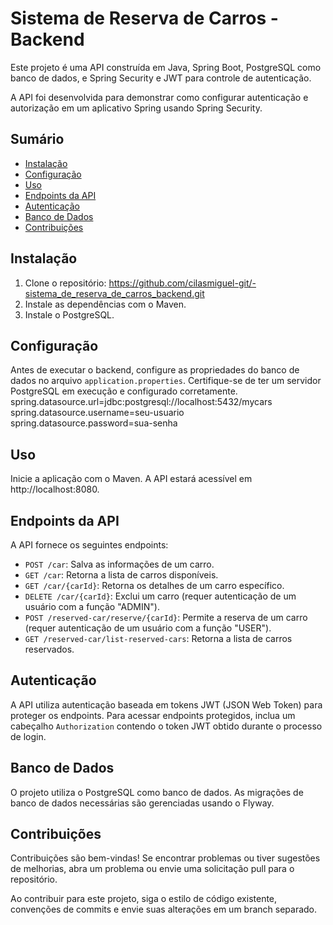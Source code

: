 # Sistema de Reserva de Carros - Backend

Este projeto é uma API construída em Java, Spring Boot, PostgreSQL como banco de dados, e Spring Security e JWT para controle de autenticação.

A API foi desenvolvida para demonstrar como configurar autenticação e autorização em um aplicativo Spring usando Spring Security.

## Sumário
- [Instalação](#instalação)
- [Configuração](#configuração)
- [Uso](#uso)
- [Endpoints da API](#endpoints-da-api)
- [Autenticação](#autenticação)
- [Banco de Dados](#banco-de-dados)
- [Contribuições](#contribuições)

## Instalação
1. Clone o repositório:
   https://github.com/cilasmiguel-git/-sistema_de_reserva_de_carros_backend.git
2. Instale as dependências com o Maven.
3. Instale o PostgreSQL.

## Configuração
Antes de executar o backend, configure as propriedades do banco de dados no arquivo `application.properties`. Certifique-se de ter um servidor PostgreSQL em execução e configurado corretamente.
spring.datasource.url=jdbc:postgresql://localhost:5432/mycars
spring.datasource.username=seu-usuario
spring.datasource.password=sua-senha


## Uso
Inicie a aplicação com o Maven. A API estará acessível em http://localhost:8080.

## Endpoints da API
A API fornece os seguintes endpoints:

- `POST /car`: Salva as informações de um carro.
- `GET /car`: Retorna a lista de carros disponíveis.
- `GET /car/{carId}`: Retorna os detalhes de um carro específico.
- `DELETE /car/{carId}`: Exclui um carro (requer autenticação de um usuário com a função "ADMIN").
- `POST /reserved-car/reserve/{carId}`: Permite a reserva de um carro (requer autenticação de um usuário com a função "USER").
- `GET /reserved-car/list-reserved-cars`: Retorna a lista de carros reservados.

## Autenticação
A API utiliza autenticação baseada em tokens JWT (JSON Web Token) para proteger os endpoints. Para acessar endpoints protegidos, inclua um cabeçalho `Authorization` contendo o token JWT obtido durante o processo de login.

## Banco de Dados
O projeto utiliza o PostgreSQL como banco de dados. As migrações de banco de dados necessárias são gerenciadas usando o Flyway.

## Contribuições
Contribuições são bem-vindas! Se encontrar problemas ou tiver sugestões de melhorias, abra um problema ou envie uma solicitação pull para o repositório.

Ao contribuir para este projeto, siga o estilo de código existente, convenções de commits e envie suas alterações em um branch separado.
